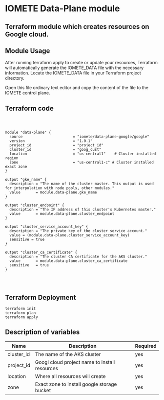 # IOMETE Data-Plane module

## Terraform module which creates resources on Google cloud.
 

## Module Usage

After running terraform apply to create or update your resources, Terraform will automatically generate the IOMETE_DATA file with the necessary information.
Locate the IOMETE_DATA file in your Terraform project directory.

 
Open this file ordinary text editor and copy the content of the file to the IOMETE control plane.

## Terraform code

```hcl

 
 
module "data-plane" {
  source                       = "iomete/data-plane-google/google"
  version                      = "1.0.1"
  project_id                   = "project_id"
  cluster_id                   = "goog_cust"
  location                     = "us-central1"    # Cluster installed region
  zone                         = "us-central1-c" # Cluster installed exact zone
}

output "gke_name" {
  description = "The name of the cluster master. This output is used for interpolation with node pools, other modules."
  value       = module.data-plane.gke_name
} 
 
output "cluster_endpoint" {
  description = "The IP address of this cluster's Kubernetes master."
  value       = module.data-plane.cluster_endpoint
}

output "cluster_service_account_key" {
  description = "The private key of the cluster service account."
  value = (module.data-plane.cluster_service_account_key)
  sensitive = true
}

output "cluster_ca_certificate" {
  description = "The cluster CA certificate for the AKS cluster."
  value       = module.data-plane.cluster_ca_certificate
  sensitive   = true
}

 
  
```

## Terraform Deployment

```shell
terraform init
terraform plan
terraform apply
```

## Description of variables

| Name | Description | Required |
| --- | --- | --- |
| cluster_id | The name of the AKS cluster | yes |
| project_id | Googl cloud project name to install resources | yes |
| location | Where all resources will create | yes |
| zone | Exact zone to install google storage bucket | yes |
